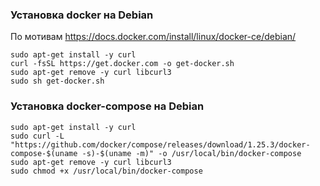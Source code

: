 ### Установка docker на Debian
По мотивам https://docs.docker.com/install/linux/docker-ce/debian/  
```
sudo apt-get install -y curl
curl -fsSL https://get.docker.com -o get-docker.sh
sudo apt-get remove -y curl libcurl3
sudo sh get-docker.sh
```
### Установка docker-compose на Debian
```
sudo apt-get install -y curl
sudo curl -L "https://github.com/docker/compose/releases/download/1.25.3/docker-compose-$(uname -s)-$(uname -m)" -o /usr/local/bin/docker-compose
sudo apt-get remove -y curl libcurl3
sudo chmod +x /usr/local/bin/docker-compose
```
